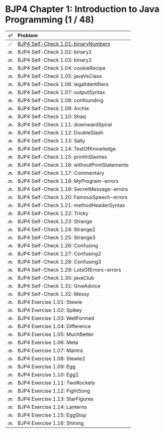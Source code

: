 # BJP4 Chapter 1: Introduction to Java Programming (1 / 48)

|  ✅ | Problem                                                                |
| --: | :--------------------------------------------------------------------- |
|  ✅ | [BJP4 Self-Check 1.01: binaryNumbers](self-check/101-binaryNumbers.md) |
|  🔜 | BJP4 Self-Check 1.02: binary1                                          |
|  🔜 | BJP4 Self-Check 1.03: binary2                                          |
|  🔜 | BJP4 Self-Check 1.04: cookieRecipe                                     |
|  🔜 | BJP4 Self-Check 1.05: javaVsClass                                      |
|  🔜 | BJP4 Self-Check 1.06: legalIdentifiers                                 |
|  🔜 | BJP4 Self-Check 1.07: outputSyntax                                     |
|  🔜 | BJP4 Self-Check 1.08: confounding                                      |
|  🔜 | BJP4 Self-Check 1.09: Archie                                           |
|  🔜 | BJP4 Self-Check 1.10: Shaq                                             |
|  🔜 | BJP4 Self-Check 1.11: downwardSpiral                                   |
|  🔜 | BJP4 Self-Check 1.12: DoubleSlash                                      |
|  🔜 | BJP4 Self-Check 1.13: Sally                                            |
|  🔜 | BJP4 Self-Check 1.14: TestOfKnowledge                                  |
|  🔜 | BJP4 Self-Check 1.15: printlnSlashes                                   |
|  🔜 | BJP4 Self-Check 1.16: withoutPrintStatements                           |
|  🔜 | BJP4 Self-Check 1.17: Commentary                                       |
|  🔜 | BJP4 Self-Check 1.18: MyProgram-errors                                 |
|  🔜 | BJP4 Self-Check 1.19: SecretMessage-errors                             |
|  🔜 | BJP4 Self-Check 1.20: FamousSpeech-errors                              |
|  🔜 | BJP4 Self-Check 1.21: methodHeaderSyntax                               |
|  🔜 | BJP4 Self-Check 1.22: Tricky                                           |
|  🔜 | BJP4 Self-Check 1.23: Strange                                          |
|  🔜 | BJP4 Self-Check 1.24: Strange2                                         |
|  🔜 | BJP4 Self-Check 1.25: Strange3                                         |
|  🔜 | BJP4 Self-Check 1.26: Confusing                                        |
|  🔜 | BJP4 Self-Check 1.27: Confusing2                                       |
|  🔜 | BJP4 Self-Check 1.28: Confusing3                                       |
|  🔜 | BJP4 Self-Check 1.29: LotsOfErrors-errors                              |
|  🔜 | BJP4 Self-Check 1.30: javaClub                                         |
|  🔜 | BJP4 Self-Check 1.31: GiveAdvice                                       |
|  🔜 | BJP4 Self-Check 1.32: Messy                                            |
|  🔜 | BJP4 Exercise 1.01: Stewie                                             |
|  🔜 | BJP4 Exercise 1.02: Spikey                                             |
|  🔜 | BJP4 Exercise 1.03: WellFormed                                         |
|  🔜 | BJP4 Exercise 1.04: Difference                                         |
|  🔜 | BJP4 Exercise 1.05: MuchBetter                                         |
|  🔜 | BJP4 Exercise 1.06: Meta                                               |
|  🔜 | BJP4 Exercise 1.07: Mantra                                             |
|  🔜 | BJP4 Exercise 1.08: Stewie2                                            |
|  🔜 | BJP4 Exercise 1.09: Egg                                                |
|  🔜 | BJP4 Exercise 1.10: Egg2                                               |
|  🔜 | BJP4 Exercise 1.11: TwoRockets                                         |
|  🔜 | BJP4 Exercise 1.12: FightSong                                          |
|  🔜 | BJP4 Exercise 1.13: StarFigures                                        |
|  🔜 | BJP4 Exercise 1.14: Lanterns                                           |
|  🔜 | BJP4 Exercise 1.15: EggStop                                            |
|  🔜 | BJP4 Exercise 1.16: Shining                                            |
